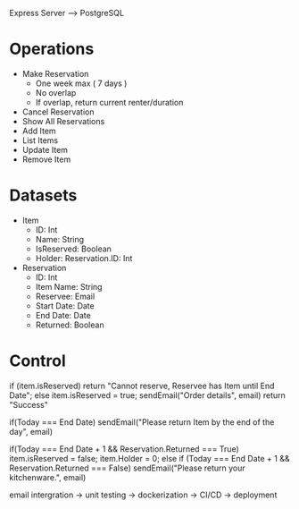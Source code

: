 Express Server --> PostgreSQL

# Operations
- Make Reservation
    - One week max ( 7 days )
    - No overlap
    - If overlap, return current renter/duration
- Cancel Reservation
- Show All Reservations
- Add Item
- List Items
- Update Item
- Remove Item
# Datasets
- Item
    - ID: Int
    - Name: String
    - IsReserved: Boolean
    - Holder: Reservation.ID: Int
- Reservation
    - ID: Int
    - Item Name: String
    - Reservee: Email
    - Start Date: Date
    - End Date: Date
    - Returned: Boolean
# Control
if (item.isReserved)
    return "Cannot reserve, Reservee has Item until End Date";
else
    item.isReserved = true;
    sendEmail("Order details", email)
    return "Success"

if(Today === End Date)
    sendEmail("Please return Item by the end of the day", email)

if(Today === End Date + 1 && Reservation.Returned === True)
    item.isReserved = false;
    item.Holder = 0;
else if (Today === End Date + 1 && Reservation.Returned === False)
    sendEmail("Please return your kitchenware.", email)

email intergration -> unit testing -> dockerization -> CI/CD -> deployment
